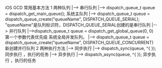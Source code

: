 iOS GCD 常用基本方法
1 两种队列 
  |--> 串行队列 
     |--> dispatch_queue_t queue = dispatch_get_main_queue(); 系统主队列
     |--> dispatch_queue_t queue = dispatch_queue_create("queueName", DISPATCH_QUEUE_SERIAL);     "queueName"是队列标识符，DISPATCH_QUEUE_SERIAL创建的是串行队列  |--> 并行队列
     |-->dispatch_queue_t queue = dispatch_get_global_queue(0, 0) 第一个参数代表优先级 系统全局并发队列。
     |--> dispatch_queue_t queue = dispatch_queue_create("queueName", DISPATCH_QUEUE_CONCURRENT)  新创建并行队列
2 两种执行方法
  |--> 同步执行
     |--> dispatch_sync(queue, ^{ });  同步执行 ，执行的任务
  |--> 异步执行
     |--> dispatch_async(queue, ^{ }); 异步执行 ，执行的任务

